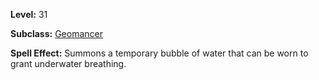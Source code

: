 <!-- TITLE: Spell: Summon Water Bubble -->

**Level:** 31

**Subclass:** [Geomancer](geomancer)

**Spell Effect:**  Summons a temporary bubble of water that can be worn to grant underwater breathing.